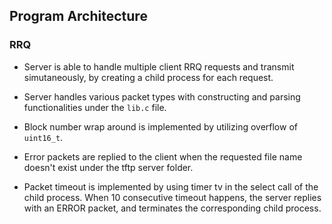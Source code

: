 ## Program Architecture

### RRQ

* Server is able to handle multiple client RRQ requests and transmit simutaneously, by creating a child process for each request.

* Server handles various packet types with constructing and parsing functionalities under the `lib.c` file.

* Block number wrap around is implemented by utilizing overflow of `uint16_t`.

* Error packets are replied to the client when the requested file name doesn't exist under the tftp server folder.

* Packet timeout is implemented by using timer tv in the select call of the child process.  When 10 consecutive timeout happens, the server replies with an ERROR packet, and terminates the corresponding child process.  
